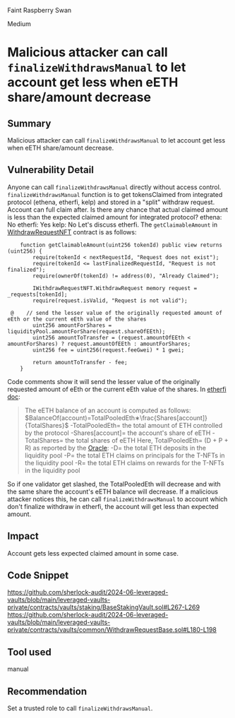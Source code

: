 Faint Raspberry Swan

Medium

# Malicious attacker can call `finalizeWithdrawsManual` to let account get less when eETH share/amount decrease

## Summary
Malicious attacker can call `finalizeWithdrawsManual` to let account get less when eETH share/amount decrease.
## Vulnerability Detail
Anyone can call `finalizeWithdrawsManual` directly without access control. `finalizeWithdrawsManual` function is to get tokensClaimed from integrated protocol (ethena, etherfi, kelp) and stored in a "split" withdraw request. Account can full claim after.
Is there any chance that actual claimed amount is less than the expected claimed amount for integrated protocol?
ethena: No
etherfi: Yes
kelp: No
Let's discuss etherfi.
The `getClaimableAmount` in [WithdrawRequestNFT](https://etherscan.io/address/0xdaaac9488f9934956b55fcdaef6f9d92f8008ca7#code) contract is as follows:
```solidity
    function getClaimableAmount(uint256 tokenId) public view returns (uint256) {
        require(tokenId < nextRequestId, "Request does not exist");
        require(tokenId <= lastFinalizedRequestId, "Request is not finalized");
        require(ownerOf(tokenId) != address(0), "Already Claimed");

        IWithdrawRequestNFT.WithdrawRequest memory request = _requests[tokenId];
        require(request.isValid, "Request is not valid");

 @    // send the lesser value of the originally requested amount of eEth or the current eEth value of the shares
        uint256 amountForShares = liquidityPool.amountForShare(request.shareOfEEth);
        uint256 amountToTransfer = (request.amountOfEEth < amountForShares) ? request.amountOfEEth : amountForShares;
        uint256 fee = uint256(request.feeGwei) * 1 gwei;

        return amountToTransfer - fee;
    }
```
Code comments show it will send the lesser value of the originally requested amount of eEth or the current eEth value of the shares. 
In [etherfi doc](https://etherfi.gitbook.io/etherfi/ether.fi-whitepaper/technical-documentation#permissionless-withdrawals):
> The eETH balance of an account is computed as follows:
$BalanceOf(account)=TotalPooledEth∗\frac{Shares[account]}{TotalShares}$
-TotalPooledEth= the total amount of ETH controlled by the protocol
-Shares[account]= the account's share of eETH 
-TotalShares= the total shares of eETH
Here, TotalPooledEth= (D + P + R) as reported by the [Oracle](https://etherfi.gitbook.io/etherfi/ether.fi-whitepaper/technical-documentation#oracle):
-D= the total ETH deposits in the liquidity pool
-P= the total ETH claims on principals for the T-NFTs in the liquidity pool
-R= the total ETH claims on rewards for the T-NFTs in the liquidity pool

So if one validator get slashed, the TotalPooledEth will decrease and with the same share the account's eETH balance will decrease. If a malicious attacker notices this, he can call `finalizeWithdrawsManual` to account which don't finalize withdraw in etherfi, the account will get less than expected amount.
## Impact
Account gets less expected claimed amount in some case.
## Code Snippet
https://github.com/sherlock-audit/2024-06-leveraged-vaults/blob/main/leveraged-vaults-private/contracts/vaults/staking/BaseStakingVault.sol#L267-L269
https://github.com/sherlock-audit/2024-06-leveraged-vaults/blob/main/leveraged-vaults-private/contracts/vaults/common/WithdrawRequestBase.sol#L180-L198
## Tool used
manual
## Recommendation
Set a trusted role to call `finalizeWithdrawsManual`.